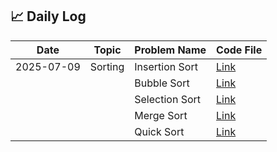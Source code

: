 ## 📈 Daily Log

| Date       | Topic   | Problem Name   | Code File                         |
| ---------- | ------- | -------------- | --------------------------------- |
| 2025-07-09 | Sorting | Insertion Sort | [Link](2025-07-09/Insertion.java) |
|            |         | Bubble Sort    | [Link](2025-07-09/Bubble.java)    |
|            |         | Selection Sort | [Link](2025-07-09/Selection.java) |
|            |         | Merge Sort     | [Link](2025-07-09/MergeSort.java) |
|            |         | Quick Sort     | [Link](2025-07-09/QuickSort.java) |

